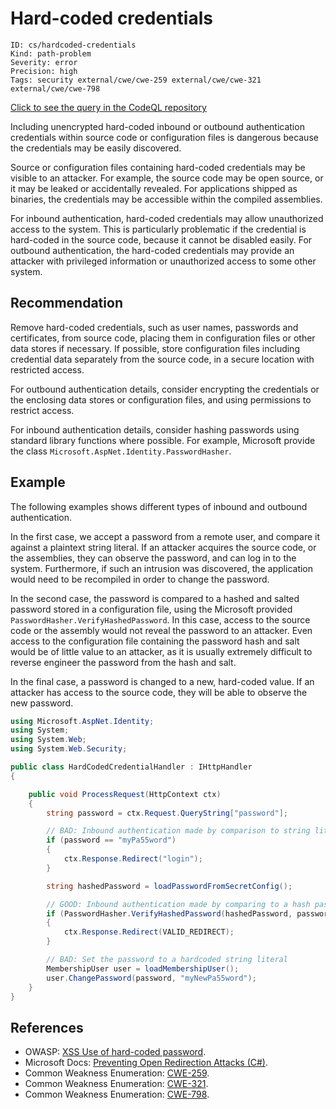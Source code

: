 # Hard-coded credentials

```
ID: cs/hardcoded-credentials
Kind: path-problem
Severity: error
Precision: high
Tags: security external/cwe/cwe-259 external/cwe/cwe-321 external/cwe/cwe-798

```
[Click to see the query in the CodeQL repository](https://github.com/github/codeql/tree/main/csharp/ql/src/Security%20Features/CWE-798/HardcodedCredentials.ql)

Including unencrypted hard-coded inbound or outbound authentication credentials within source code or configuration files is dangerous because the credentials may be easily discovered.

Source or configuration files containing hard-coded credentials may be visible to an attacker. For example, the source code may be open source, or it may be leaked or accidentally revealed. For applications shipped as binaries, the credentials may be accessible within the compiled assemblies.

For inbound authentication, hard-coded credentials may allow unauthorized access to the system. This is particularly problematic if the credential is hard-coded in the source code, because it cannot be disabled easily. For outbound authentication, the hard-coded credentials may provide an attacker with privileged information or unauthorized access to some other system.


## Recommendation
Remove hard-coded credentials, such as user names, passwords and certificates, from source code, placing them in configuration files or other data stores if necessary. If possible, store configuration files including credential data separately from the source code, in a secure location with restricted access.

For outbound authentication details, consider encrypting the credentials or the enclosing data stores or configuration files, and using permissions to restrict access.

For inbound authentication details, consider hashing passwords using standard library functions where possible. For example, Microsoft provide the class `Microsoft.AspNet.Identity.PasswordHasher`.


## Example
The following examples shows different types of inbound and outbound authentication.

In the first case, we accept a password from a remote user, and compare it against a plaintext string literal. If an attacker acquires the source code, or the assemblies, they can observe the password, and can log in to the system. Furthermore, if such an intrusion was discovered, the application would need to be recompiled in order to change the password.

In the second case, the password is compared to a hashed and salted password stored in a configuration file, using the Microsoft provided `PasswordHasher.VerifyHashedPassword`. In this case, access to the source code or the assembly would not reveal the password to an attacker. Even access to the configuration file containing the password hash and salt would be of little value to an attacker, as it is usually extremely difficult to reverse engineer the password from the hash and salt.

In the final case, a password is changed to a new, hard-coded value. If an attacker has access to the source code, they will be able to observe the new password.


```csharp
using Microsoft.AspNet.Identity;
using System;
using System.Web;
using System.Web.Security;

public class HardCodedCredentialHandler : IHttpHandler
{

    public void ProcessRequest(HttpContext ctx)
    {
        string password = ctx.Request.QueryString["password"];

        // BAD: Inbound authentication made by comparison to string literal
        if (password == "myPa55word")
        {
            ctx.Response.Redirect("login");
        }

        string hashedPassword = loadPasswordFromSecretConfig();

        // GOOD: Inbound authentication made by comparing to a hash password from a config
        if (PasswordHasher.VerifyHashedPassword(hashedPassword, password))
        {
            ctx.Response.Redirect(VALID_REDIRECT);
        }

        // BAD: Set the password to a hardcoded string literal
        MembershipUser user = loadMembershipUser();
        user.ChangePassword(password, "myNewPa55word");
    }
}

```

## References
* OWASP: [XSS Use of hard-coded password](https://www.owasp.org/index.php/Use_of_hard-coded_password).
* Microsoft Docs: [Preventing Open Redirection Attacks (C#)](https://docs.microsoft.com/en-us/aspnet/mvc/overview/security/preventing-open-redirection-attacks).
* Common Weakness Enumeration: [CWE-259](https://cwe.mitre.org/data/definitions/259.html).
* Common Weakness Enumeration: [CWE-321](https://cwe.mitre.org/data/definitions/321.html).
* Common Weakness Enumeration: [CWE-798](https://cwe.mitre.org/data/definitions/798.html).